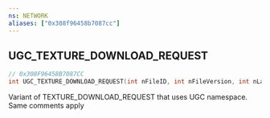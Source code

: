 ```yaml
---
ns: NETWORK
aliases: ["0x308f96458b7087cc"]
---
```

## UGC_TEXTURE_DOWNLOAD_REQUEST

```c
// 0x308F96458B7087CC
int UGC_TEXTURE_DOWNLOAD_REQUEST(int nFileID, int nFileVersion, int nLanguage, string textureName, bool useCacheWithoutCloudChecks);
```

Variant of TEXTURE_DOWNLOAD_REQUEST that uses UGC namespace. Same comments apply

